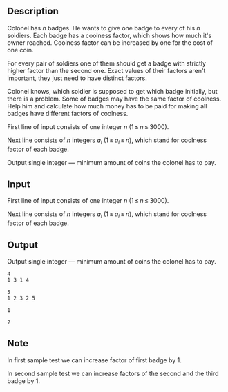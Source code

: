 ## Description

<div><p>Colonel has <span class="tex-span"><i>n</i></span> badges. He wants to give one badge to every of his <span class="tex-span"><i>n</i></span> soldiers. Each badge has a <span class="tex-font-style-it">coolness factor</span>, which shows how much it's owner reached. Coolness factor can be increased by one for the cost of one coin. </p><p>For every pair of soldiers one of them should get a badge with strictly higher factor than the second one. Exact values of their factors aren't important, they just need to have distinct factors. </p><p>Colonel knows, which soldier is supposed to get which badge initially, but there is a problem. Some of badges may have the same factor of coolness. Help him and calculate how much money has to be paid for making all badges have different factors of coolness.</p></div><div class="input-specification"><p>First line of input consists of one integer <span class="tex-span"><i>n</i></span> (<span class="tex-span">1 ≤ <i>n</i> ≤ 3000</span>).</p><p>Next line consists of <span class="tex-span"><i>n</i></span> integers <span class="tex-span"><i>a</i><sub class="lower-index"><i>i</i></sub></span> (<span class="tex-span">1 ≤ <i>a</i><sub class="lower-index"><i>i</i></sub> ≤ <i>n</i></span>), which stand for coolness factor of each badge.</p></div><div class="output-specification"><p>Output single integer — minimum amount of coins the colonel has to pay.</p></div>

## Input

<p>First line of input consists of one integer <span class="tex-span"><i>n</i></span> (<span class="tex-span">1 ≤ <i>n</i> ≤ 3000</span>).</p><p>Next line consists of <span class="tex-span"><i>n</i></span> integers <span class="tex-span"><i>a</i><sub class="lower-index"><i>i</i></sub></span> (<span class="tex-span">1 ≤ <i>a</i><sub class="lower-index"><i>i</i></sub> ≤ <i>n</i></span>), which stand for coolness factor of each badge.</p>

## Output

<p>Output single integer — minimum amount of coins the colonel has to pay.</p>





```input1
4
1 3 1 4

```




```input2
5
1 2 3 2 5

```




```output1
1
```




```output2
2
```



## Note

<p>In first sample test we can increase factor of first badge by <span class="tex-span">1</span>.</p><p>In second sample test we can increase factors of the second and the third badge by <span class="tex-span">1</span>.</p>

